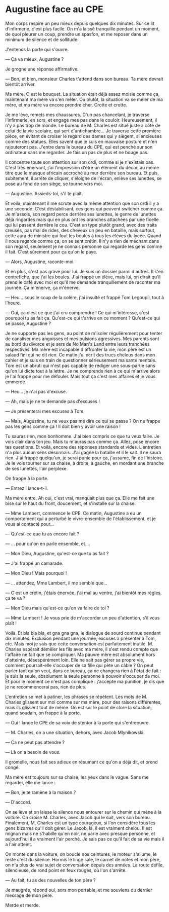 # Augustine face au CPE

Mon corps respire un peu mieux depuis quelques dix minutes.
Sur ce lit d'infirmerie, c'est plus facile.
On m'a laissé tranquille pendant un moment, de quoi pleurer un coup, prendre un spasfon, et me reposer dans un minimum de silence et de sollitude.

J'entends la porte qui s'ouvre.

— Ça va mieux, Augustine ?

Je grogne une réponse affirmative.

— Bon, et bien, monsieur Charles t'attend dans son bureau.
Ta mère devrait bientôt arriver.

Ma mère. C'est le bouquet.
La situation était déjà assez moisie comme ça, maintenant ma mère va s'en mêler.
Ou plutôt, la situation va se mêler de ma mère, et ma mère va encore prendre cher.
Crotte et crotte.

Je me lève, remets mes chaussures.
D'un pas chancelant, je traverse l'infirmerie, en sors, et engage mes pas dans le couloir.
Heureusement, il n'y a pas trop de monde.
Le bureau de M. Charles est situé juste à côté de celui de la vie scolaire, qui sert d'antichambre...
Je traverse cette première pièce, en évitant de croiser le regard des dames qui y siègent, silencieuses comme des statues.
Elles savent que je suis en mauvaise posture et n'en rajouteront pas.
J'entre dans le bureau du CPE, qui est penché sur son ordinateur sans me regarder.
Je fais un pas de plus et ne bouge pas.

Il concentre toute son attention sur son ordi, comme si je n'existais pas.
C'est très énervant, j'ai l'impression d'être un élément du décor, au même titre que le masque africain accroché au mur derrière son bureau.
Et puis, subitement, il arrête de cliquer, s'éloigne de l'écran, enlève ses lunettes, se pose au fond de son siège, se tourne vers moi.

— Augustine. Assieds-toi, s'il te plaît.

Et voilà, maintenant il me scrute avec la même attention que son ordi il y a une seconde.
C'est déstabilisant, ces gens qui peuvent switcher comme ça.
Je m'assois, son regard perce derrière ses lunettes, le genre de lunettes déjà ringardes mais qui en plus ont les branches attachées par une ficelle qui lui passent derrière le cou.
C'est un type plutôt grand, avec des traits creusés, pas mal de rides, des cheveux un peu en bataille, mais surtout, cette aura de ministre qui fout les boules à tous les élèves du lycée.
Quand il nous regarde comme ça, on se sent crétin.
Il n'y a rien de méchant dans son regard, seulement je ne connais personne qui regarde les gens comme il fait.
C'est sûrement pour ça qu'on le paye.

— Alors, Augustine, raconte-moi.

Et en plus, c'est pas grave pour lui.
Je suis un dossier parmi d'autres.
Il s'en contrefiche, que j'ai les boules.
J'ai frappé un élève, mais lui, on dirait qu'il prend le café avec moi et qu'il me demande tranquillement de raconter ma journée.
Ça m'énerve, ça m'énerve.

— Heu... sous le coup de la colère, j'ai insulté et frappé Tom Legoupil, tout à l'heure.

— Oui, ça c'est ce que j'ai cru comprendre !
Ce qui m'intéresse, c'est pourquoi tu as fait ça.
Qu'est-ce qui t'arrive en ce moment ?
Qu'est-ce qui se passe, Augustine ?

Je ne supporte pas les gens, au point de m'isoler régulièrement pour tenter de canaliser mes angoisses et mes pulsions agressives.
Mes parents sont au bord du divorce et je sers de No Man's Land entre leurs tranchées respectives.
Ma mère est incapable d'affronter la vie, mon père est un salaud fini qui ne dit rien.
Ce matin j'ai écrit des trucs chelous dans mon cahier et je suis en train de questionner sérieusement ma santé mentale.
Tom est un abruti qui n'est pas capable de rédiger une sous-partie sans qu'on lui dicte tout à la lettre.
Je ne comprends rien à ce qui m'arrive alors je l'ai frappé pour me défouler.
Mais tout ça c'est mes affaires et je vous emmerde.

— Heu... je n'ai pas d'excuse.

— Ah, mais je ne te demande pas d'excuses !

— Je présenterai mes excuses à Tom.

— Mais, Augustine, tu ne veux pas me dire ce qui se passe ?
On ne frappe pas les gens comme ça !
Il doit bien y avoir une raison !

Tu sauras rien, mon bonhomme.
J'ai bien compris ce que tu veux faire.
Je vois clair dans ton jeu.
Mais tu m'auras pas comme ça.
Allez, pose encore tes questions.
Et voilà, encore des réponses standards et vides.
L'entretien n'a plus aucun sens désormais.
J'ai gagné la bataille et il le sait.
Il ne saura rien.
J'ai frappé quelqu'un, je serai punie pour ça, j'assume, fin de l'histoire.
Je le vois tourner sur sa chaise, à droite, à gauche, en mordant une branche de ses lunettes, l'air perplexe.

On frappe à la porte.

— Entrez ! lance-t-il.

Ma mère entre. Ah oui, c'est vrai, manquait plus que ça.
Elle me fait une bise sur le haut du front, doucement, et s'installe sur la chaise.

— Mme Lambert, commence le CPE. Ce matin, Augustine a eu un comportement qui a perturbé le vivre-ensemble de l'établissement, et je vous ai contacté pour...

— Qu'est-ce que tu as encore fait ?

— ... pour qu'on en parle ensemble, et....

— Mon Dieu, Augustine, qu'est-ce que tu as fait ?

— J'ai frappé un camarade.

— Mon Dieu ! Mais pourquoi !

— ... attendez, Mme Lambert, il me semble que...

— C'est un crétin, j'étais énervée, j'ai mal au ventre, j'ai bientôt mes règles, ça te va ?

— Mon Dieu mais qu'est-ce qu'on va faire de toi ?

— Mme Lambert ! Je vous prie de m'accorder un peu d'attention, s'il vous plaît !

Voilà.
Et bla bla bla, et gna gna gna, le dialogue de sourd continue pendant dix minutes.
Exclusion pendant une journée, excuses à présenter à Tom, etc.
Mais moi je sais que cette conversation est parfaitement inutile.
M. Charles espérait démêler les fils avec ma mère, il s'est rendu compte que l'affaire ne fait que se compliquer.
Ma pauvre mère est absolument hors d'atteinte, désespérément loin.
Elle ne sait pas gérer sa propre vie, comment pourrait-elle s'occuper de sa fille qui pète un câble ?
On peut parler tant qu'on veut, dans ce bureau, ça ne changera rien à l'état de fait : je suis la seule, absolument la seule personne à pouvoir s'occuper de moi.
Et pour le moment ce n'est pas compliqué : j'accepte ma punition, je dis que je ne recommencerai pas, rien de plus.

L'entretien se met à patiner, les phrases se répètent.
Les mots de M. Charles glissent sur moi comme sur ma mère, pour des raisons différentes, mais ils glissent tout de même.
On est sur le point de clore la situation, quand soudain, on frappe à la porte.

— Oui ! lance le CPE de sa voix de stentor à la porte qui s'entreouvre.

— M. Charles, on a une situation, dehors, avec Jacob Mlynikowski.

— Ça ne peut pas attendre ?

— Là on a besoin de vous.

Il gromelle, nous fait ses adieux en résumant ce qu'on a déjà dit, et prend congé.

Ma mère est toujours sur sa chaise, les yeux dans le vague.
Sans me regarder, elle me lance :

— Bon, je te ramène à la maison ?

— D'accord.

On se lève et on laisse le silence nous entourer sur le chemin qui mène à la voiture.
On croise M. Charles, avec Jacob qui le suit, vers son bureau.
Finalement, M. Charles est un type courageux, si l'on considère tous les gens bizarres qu'il doit gérer.
Le Jacob, là, il est vraiment chelou.
Il est mignon mais ne s'habille qu'en noir, ne parle avec presque personne, et aujourd'hui il a vraiment l'air perché.
Je sais pas ce qu'il fait de sa vie mais il a l'air atteint.

On monte dans la voiture, on boucle nos ceintures, le moteur s'allume, le reste c'est du silence.
Hormis le linge sale, le carnet de notes et mon père, on n'a plus de vrai sujet de conversation depuis des années.
La route défile, silencieuse, de rond point en feux rouges, où l'on s'arrête.

— Au fait, tu as des nouvelles de ton père ?

Je maugrée, répond oui, sors mon portable, et me souviens du dernier message de mon père.

Merde et merde.
